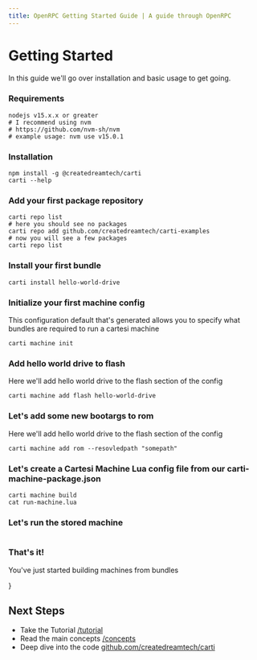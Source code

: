 ```yaml
---
title: OpenRPC Getting Started Guide | A guide through OpenRPC
---
```

# Getting Started

In this guide we'll go over installation and basic usage to get going.
### Requirements
```
nodejs v15.x.x or greater
# I recommend using nvm
# https://github.com/nvm-sh/nvm
# example usage: nvm use v15.0.1 
```
### Installation
```
npm install -g @createdreamtech/carti 
carti --help
```

### Add your first package repository  
```
carti repo list
# here you should see no packages
carti repo add github.com/createdreamtech/carti-examples
# now you will see a few packages
carti repo list  
```

### Install your first bundle
```
carti install hello-world-drive
```

### Initialize your first machine config
This configuration default that's generated allows you to specify what bundles are required to run a cartesi machine
```
carti machine init
```

### Add hello world drive to flash 
Here we'll add hello world drive to the flash section of the config
```
carti machine add flash hello-world-drive
```

### Let's add some new bootargs to rom 
Here we'll add hello world drive to the flash section of the config
```
carti machine add rom --resovledpath "somepath" 
```

### Let's create a Cartesi Machine Lua config file from our carti-machine-package.json
```
carti machine build
cat run-machine.lua
```
### Let's run the stored machine 
```

```
### That's it!
You've just started building machines from bundles

}

## Next Steps

- Take the Tutorial [/tutorial](/tutorial)
- Read the main concepts [/concepts](/docs#concepts)
- Deep dive into the code [github.com/createdreamtech/carti](https://github.com/createdreamtech/carti)
